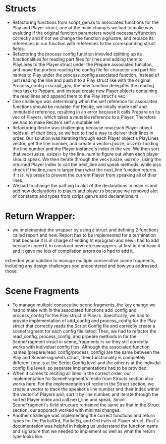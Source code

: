 # Structs
* Refactoring functions from script_gen.rs to associated functions for the Play and Player struct, one of the main changes we had to make was evaluting if the original funciton parameters would necessary/function correctly and if not we change the function signuatre, and replace its references in our function with references to the corresponding struct fields.
* Refactoring the process config function invovled splitting up its functionalities for reading part files for lines and adding them to PlayLines to the Player struct under the Prepare associated funciton, and move the portion reading the config file for character and part file names to Play under the process_config associated function. Instead of just reading the line and push it to a Play struct like with the original Process_config in script_gen, the new function delegates the reading lines task to Prepare, and instead create new Player objects containing the read lines and append them to the Play struct's vec<player>
* One challenge was determining when the self reference for associated functions should be mutable. For Recite, we initally made self and immutable reference, resulting in an error because it calls Prepare on its vec of Players, which takes a mutable reference to a Player. Therefore we had to make Recite's self a mutable ref.
* Refactoring Recite was challenging because now each Player object holds all of their lines, so we had to find a way to deliver their lines in order. Our solution was iterating through each Player object's PlayLines vector, get the line number, and create a vector<(usize, usize)> holding the line number and the Player instance's index in the vec<player>. We then sort that vec<(usize, usize)> by the line_num to figure out when each player should speak. We then iterate through the vec<(usize, usize)>, using the returned Player index to call the next_line and speak methods, while also check if the line_num is larger than what the next_line function returns. If it is, we break to prevent the current Player from speaking all of thier lines. 
* We had to change the pathing to alot of the declarations in main.rs and add new declarations to play.rs and player.rs because we removed alot of constants and types from script_gen.rs and declarations.rs.

# Return Wrapper:
* we implemented the wrapper by using a struct and defining 2 functions called report and new. Report has to be implemented for a termination trait because it is in charge of ending ht eprogram and new i had to add because i need it to construct new returnwrappers. at first id dint have it and it gave me lots of compilation errors os io had to add it.

extended your solution to manage multiple consecutive scene fragments, including any design challenges you encountered and how you addressed those.

# Scene Fragments
* To manage multiple consecutive scene fragments, the key change we had to make with in the associated functions add_config and process_config for the Play struct in Play.rs. Specifically, we had to provide implementation of add_config and process_config for the Play struct that correctly reads the Script Config file and correctly create a scenefragment for each config file listed. Then, we had to refactor the read_config, process_config, and prpeare methods in for the SceneFragment struct in scene_fragments.rs so they still correctly works with individual config files. Although the associated function names (prepare/read_config/process_config) are the same between the Play and SceneFragments struct, their functionality is completely different (one is at the Script Config level and the other is at the individal config file level), so separate implementations had to be provided.
* When it comes to reciting all lines in the correct order, our implementation for SceneFragment's recite from Structs section also works here. For the implementation of recite in the Struct section, we create a vector to track the speaker's line number and their index within the vector of Players and, sort it by line number, and iterate through the sorted Player index and call next_line and speak. Since SceneFragment's field structure remained the same as that in the Struct section, our apporach worked with minimal changes.
* Another challenge was implementing the correct functions and return types for the PartialOrd, PartialEq, and Ord traits of Player struct. Rust's documentation was helpful in helping us understand the function name and signature that we needed to implement as well as what the return type looks like.


